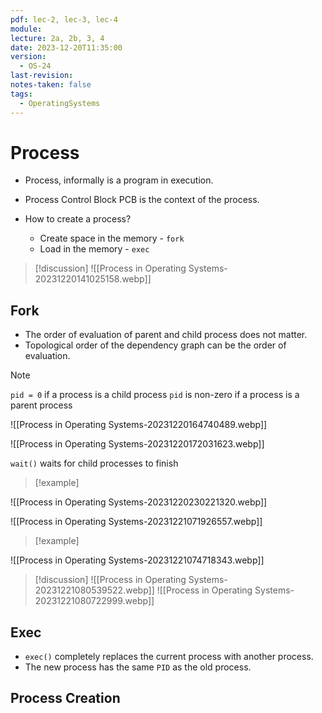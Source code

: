```yaml
---
pdf: lec-2, lec-3, lec-4
module: 
lecture: 2a, 2b, 3, 4
date: 2023-12-20T11:35:00
version:
  - OS-24
last-revision: 
notes-taken: false
tags:
  - OperatingSystems
---
```

# Process
- Process, informally is a program in execution.
- Process Control Block PCB is the context of the process.

- How to create a process?
	- Create space in the memory - `fork`
	- Load in the memory - `exec`

> [!discussion] 
![[Process in Operating Systems-20231220141025158.webp]]

## Fork

- The order of evaluation of parent and child process does not matter.
- Topological order of the dependency graph can be the order of evaluation.

> [!NOTE]
> `pid = 0` if a process is a child process
> `pid` is non-zero if a process is a parent process


![[Process in Operating Systems-20231220164740489.webp]]

![[Process in Operating Systems-20231220172031623.webp]]

`wait()` waits for child processes to finish


> [!example] 

![[Process in Operating Systems-20231220230221320.webp]]

![[Process in Operating Systems-20231221071926557.webp]]


> [!example] 

![[Process in Operating Systems-20231221074718343.webp]]




> [!discussion] 
![[Process in Operating Systems-20231221080539522.webp]]
![[Process in Operating Systems-20231221080722999.webp]]

## Exec
- `exec()` completely replaces the current process with another process.
- The new process has the same `PID` as the old process.

## Process Creation

